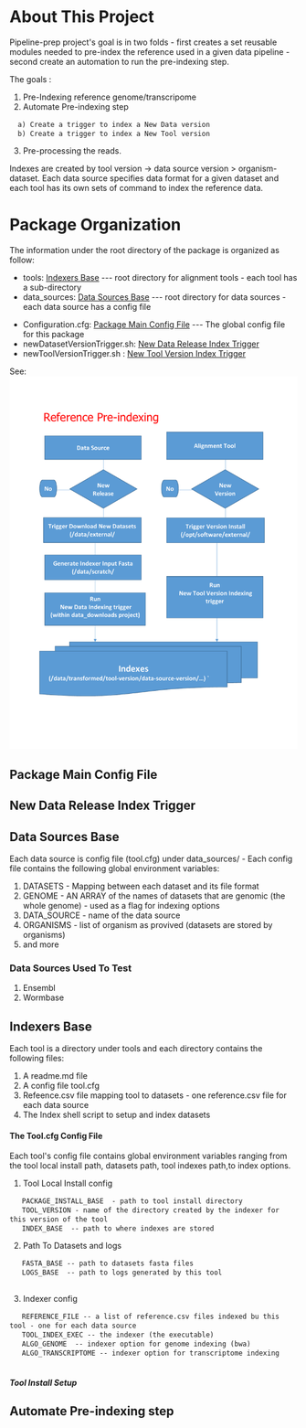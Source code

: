 # About This Project

Pipeline-prep project's goal is in two folds - first creates a set reusable modules needed to pre-index the reference 
used in a given data pipeline - second create an automation to run the pre-indexing step. 

The goals :
  1) Pre-Indexing reference genome/transcripome
  2) Automate Pre-indexing step
  ```
    a) Create a trigger to index a New Data version 
    b) Create a trigger to index a New Tool version 
  ```
  3) Pre-processing the reads.
  
Indexes are created by tool version -> data source version > organism-dataset. Each data source specifies
data format for a given dataset and each tool has its own sets of command to index the reference data.

# Package Organization

The information under the root directory of the package is organized as follow:

 - tools: [Indexers Base](#indexers-base) --- root directory for alignment tools - each tool has a sub-directory
 - data_sources: [Data Sources Base](#data-sources-base) --- root directory for data sources - each data source has a config file
 * Configuration.cfg: [Package Main Config File](#package-main-config-file) --- The global config file for this package
 * newDatasetVersionTrigger.sh: [New Data Release Index Trigger](#new-data-release-index-trigger)  
 * newToolVersionTrigger.sh :  [New Tool Version Index Trigger](#new-tool-version-index-trigger)  


  See:
     [<img src="workflow.pdf">](workflow.pdf)

## Package Main Config File
## New Data Release Index Trigger

## Data Sources Base

Each data source is config file (tool.cfg) under data_sources/  - Each config file contains the following 
global environment variables:
  1) DATASETS - Mapping between each dataset and its file format 
  2) GENOME - AN ARRAY of the names of datasets that are genomic (the whole genome) - used as a flag for indexing options
  3) DATA_SOURCE - name of the data source
  4) ORGANISMS - list of organism as provived (datasets are stored by organisms)
  5) and more
  
### Data Sources Used To Test
  1) Ensembl
  2) Wormbase
  
## Indexers Base

Each tool is a directory under tools  and each directory contains the following files:

1)	A readme.md file
2)	A config file tool.cfg
3)	Refeence.csv file mapping tool to datasets - one reference.csv file for each data source
4)	The Index shell script to setup and index datasets

#### The Tool.cfg Config File
Each tool's config file contains global environment variables ranging from the tool local install path, datasets path,
tool indexes path,to index options.
  1) Tool Local Install config
  ```
     PACKAGE_INSTALL_BASE  - path to tool install directory
     TOOL_VERSION - name of the directory created by the indexer for this version of the tool
     INDEX_BASE  -- path to where indexes are stored
  ```
  2) Path To Datasets and logs
  ```
     FASTA_BASE -- path to datasets fasta files
     LOGS_BASE  -- path to logs generated by this tool
     
  ```
  3) Indexer config
  ```
     REFERENCE_FILE -- a list of reference.csv files indexed bu this tool - one for each data source
     TOOL_INDEX_EXEC -- the indexer (the executable)
     ALGO_GENOME  -- indexer option for genome indexing (bwa)
     ALGO_TRANSCRIPTOME -- indexer option for transcriptome indexing
     
  ```

##### Tool Install Setup



## Automate Pre-indexing step




